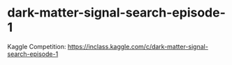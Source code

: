 # dark-matter-signal-search-episode-1
Kaggle Competition: https://inclass.kaggle.com/c/dark-matter-signal-search-episode-1
